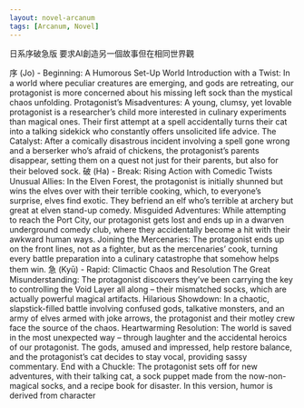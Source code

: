 ```yaml
---
layout: novel-arcanum
tags: [Arcanum, Novel]
---
```



日系序破急版
要求AI創造另一個故事但在相同世界觀

序 (Jo) - Beginning: A Humorous Set-Up
World Introduction with a Twist: In a world where peculiar creatures are emerging, and gods are retreating, our protagonist is more concerned about his missing left sock than the mystical chaos unfolding.
Protagonist’s Misadventures: A young, clumsy, yet lovable protagonist is a researcher’s child more interested in culinary experiments than magical ones. Their first attempt at a spell accidentally turns their cat into a talking sidekick who constantly offers unsolicited life advice.
The Catalyst: After a comically disastrous incident involving a spell gone wrong and a berserker who’s afraid of chickens, the protagonist’s parents disappear, setting them on a quest not just for their parents, but also for their beloved sock.
破 (Ha) - Break: Rising Action with Comedic Twists
Unusual Allies: In the Elven Forest, the protagonist is initially shunned but wins the elves over with their terrible cooking, which, to everyone’s surprise, elves find exotic. They befriend an elf who’s terrible at archery but great at elven stand-up comedy.
Misguided Adventures: While attempting to reach the Port City, our protagonist gets lost and ends up in a dwarven underground comedy club, where they accidentally become a hit with their awkward human ways.
Joining the Mercenaries: The protagonist ends up on the front lines, not as a fighter, but as the mercenaries’ cook, turning every battle preparation into a culinary catastrophe that somehow helps them win.
急 (Kyū) - Rapid: Climactic Chaos and Resolution
The Great Misunderstanding: The protagonist discovers they’ve been carrying the key to controlling the Void Layer all along – their mismatched socks, which are actually powerful magical artifacts.
Hilarious Showdown: In a chaotic, slapstick-filled battle involving confused gods, talkative monsters, and an army of elves armed with joke arrows, the protagonist and their motley crew face the source of the chaos.
Heartwarming Resolution: The world is saved in the most unexpected way – through laughter and the accidental heroics of our protagonist. The gods, amused and impressed, help restore balance, and the protagonist’s cat decides to stay vocal, providing sassy commentary.
End with a Chuckle: The protagonist sets off for new adventures, with their talking cat, a sock puppet made from the now-non-magical socks, and a recipe book for disaster. In this version, humor is derived from character